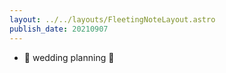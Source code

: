 ```yaml
---
layout: ../../layouts/FleetingNoteLayout.astro
publish_date: 20210907
---
```


- 🤍 wedding planning 🤍
